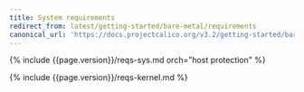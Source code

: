 ```yaml
---
title: System requirements
redirect_from: latest/getting-started/bare-metal/requirements
canonical_url: 'https://docs.projectcalico.org/v3.2/getting-started/bare-metal/requirements'
---
```


{% include {{page.version}}/reqs-sys.md orch="host protection" %}

{% include {{page.version}}/reqs-kernel.md %}